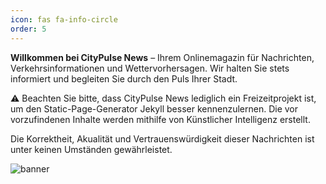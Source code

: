 ```yaml
---
icon: fas fa-info-circle
order: 5
---
```


**Willkommen bei CityPulse News** – Ihrem Onlinemagazin für Nachrichten, Verkehrsinformationen und Wettervorhersagen. Wir halten Sie stets informiert und begleiten Sie durch den Puls Ihrer Stadt.

⚠️ Beachten Sie bitte, dass CityPulse News lediglich ein Freizeitprojekt ist, um den Static-Page-Generator Jekyll besser kennenzulernen. Die vor vorzufindenen Inhalte werden mithilfe von Künstlicher Intelligenz erstellt.

Die Korrektheit, Akualität und Vertrauenswürdigkeit dieser Nachrichten ist unter keinen Umständen gewährleistet.

![banner](https://storage.a2data.site/storage/api/public/dl/kLTmWdkc)
